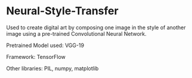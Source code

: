 # Neural-Style-Transfer

Used to create digital art by composing one image in the style of another image using a pre-trained Convolutional Neural Network.

Pretrained Model used: VGG-19

Framework: TensorFlow

Other libraries: PIL, numpy, matplotlib
